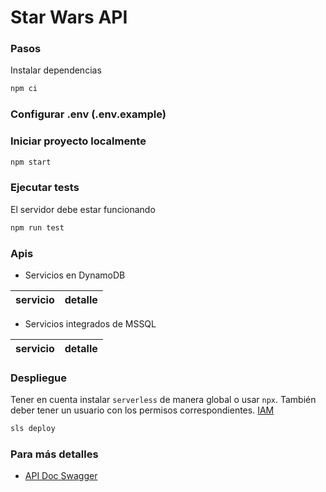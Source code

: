 # Star Wars API 


### Pasos

Instalar dependencias

```sh
npm ci
```

### Configurar .env (.env.example)


### Iniciar proyecto localmente

```sh
npm start
```


### Ejecutar tests

El servidor debe estar funcionando

```sh
npm run test
```

### Apis

- Servicios en DynamoDB

| servicio      | detalle                       |
|:--------------|:----------------------------------|



- Servicios integrados de MSSQL

| servicio      | detalle                       |
|:--------------|:----------------------------------|


### Despliegue

Tener en cuenta instalar `serverless` de manera global o usar `npx`.
También deber tener un usuario con los permisos correspondientes. [IAM](https://docs.aws.amazon.com/es_es/IAM/latest/UserGuide/introduction.html)

```sh
sls deploy
```

### Para más detalles

- [API Doc Swagger](https://g5sc9m1igk.execute-api.sa-east-1.amazonaws.com/swagger)